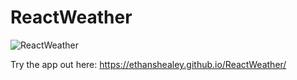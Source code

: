 # ReactWeather

![ReactWeather](https://i.imgur.com/kcwfX78.png)

Try the app out here: https://ethanshealey.github.io/ReactWeather/